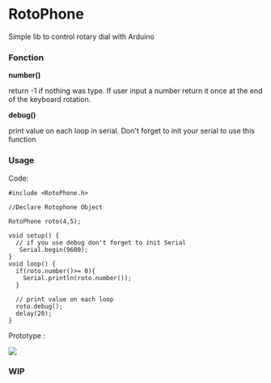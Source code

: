 # RotoPhone

Simple lib to control rotary dial with Arduino
### Fonction

**number()**

return -1 if nothing was type. If user input a number return it once at the end of the keyboard rotation.

  **debug()**

print value on each loop in serial. Don't forget to init your serial to use this function



### Usage

Code:
```
#include <RotoPhone.h>

//Declare Rotophone Object

RotoPhone roto(4,5);

void setup() {
  // if you use debug don't forget to init Serial
   Serial.begin(9600);
}
void loop() {
  if(roto.number()>= 0){
    Serial.println(roto.number());
  }

  // print value on each loop
  roto.debug();
  delay(20);
}
```

Prototype :

![](http://i.imgur.com/mYJ91SB.png)
### WIP
